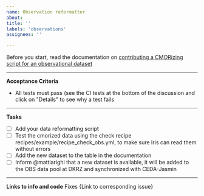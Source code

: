 ```yaml
---
name: Observation reformatter
about: 
title: ''
labels: 'observations'
assignees: ''

---
```


Before you start, read the documentation on [contributing a CMORizing script for an observational dataset](https://esmvaltool.readthedocs.io/en/latest/esmvaldiag/observations.html)

---

**Acceptance Criteria**

* All tests must pass (see the CI tests at the bottom of the discussion and click on "Details" to see why a test fails

---

**Tasks**
- [ ] Add your data reformatting script
- [ ] Test the cmorized data using the check recipe recipes/example/recipe_check_obs.yml, to make sure Iris can read them without errors
- [ ] Add the new dataset to the table in the documentation
- [ ] Inform @mattiarighi that a new dataset is available, it will be added to the OBS data pool at DKRZ and synchronized with CEDA-Jasmin 

---

**Links to info and code**
Fixes {Link to corresponding issue}
